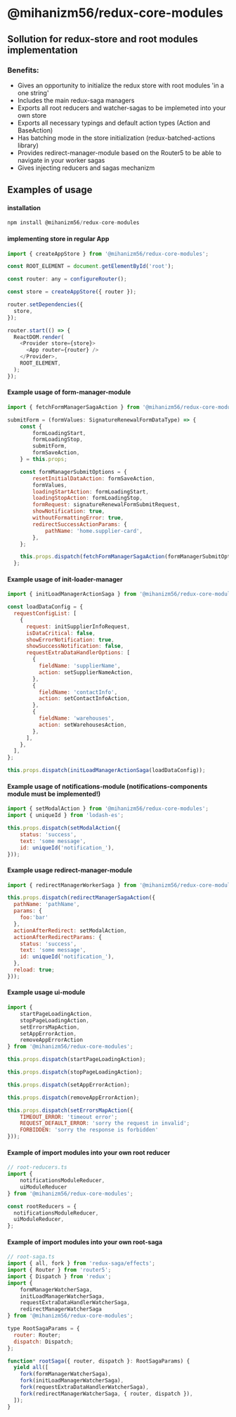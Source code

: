 # @mihanizm56/redux-core-modules

## Sollution for redux-store and root modules implementation

### Benefits:

- Gives an opportunity to initialize the redux store with root modules 'in a one string'
- Includes the main redux-saga managers
- Exports all root reducers and watcher-sagas to be implemeted into your own store
- Exports all necessary typings and default action types (Action and BaseAction)
- Has batching mode in the store initialization (redux-batched-actions library)
- Provides redirect-manager-module based on the Router5 to be able to navigate in your worker sagas
- Gives injecting reducers and sagas mechanizm

## Examples of usage

#### installation

```javascript
npm install @mihanizm56/redux-core-modules
```

#### implementing store in regular App

```javascript
import { createAppStore } from '@mihanizm56/redux-core-modules';

const ROOT_ELEMENT = document.getElementById('root');

const router: any = configureRouter();

const store = createAppStore({ router });

router.setDependencies({
  store,
});

router.start(() => {
  ReactDOM.render(
    <Provider store={store}>
      <App router={router} />
    </Provider>,
    ROOT_ELEMENT,
  );
});
```

#### Example usage of form-manager-module

```javascript
import { fetchFormManagerSagaAction } from '@mihanizm56/redux-core-modules';

submitForm = (formValues: SignatureRenewalFormDataType) => {
    const {
        formLoadingStart,
        formLoadingStop,
        submitForm,
        formSaveAction,
    } = this.props;

    const formManagerSubmitOptions = {
        resetInitialDataAction: formSaveAction,
        formValues,
        loadingStartAction: formLoadingStart,
        loadingStopAction: formLoadingStop,
        formRequest: signatureRenewalFormSubmitRequest,
        showNotification: true,
        withoutFormattingError: true,
        redirectSuccessActionParams: {
            pathName: 'home.supplier-card',
        },
    };

    this.props.dispatch(fetchFormManagerSagaAction(formManagerSubmitOptions));
  };
```

#### Example usage of init-loader-manager

```javascript
import { initLoadManagerActionSaga } from '@mihanizm56/redux-core-modules';

const loadDataConfig = {
  requestConfigList: [
    {
      request: initSupplierInfoRequest,
      isDataCritical: false,
      showErrorNotification: true,
      showSuccessNotification: false,
      requestExtraDataHandlerOptions: [
        {
          fieldName: 'supplierName',
          action: setSupplierNameAction,
        },
        {
          fieldName: 'contactInfo',
          action: setContactInfoAction,
        },
        {
          fieldName: 'warehouses',
          action: setWarehousesAction,
        },
      ],
    },
  ],
};

this.props.dispatch(initLoadManagerActionSaga(loadDataConfig));
```

#### Example usage of notifications-module (notifications-components module must be implemented!)

```javascript
import { setModalAction } from '@mihanizm56/redux-core-modules';
import { uniqueId } from 'lodash-es';

this.props.dispatch(setModalAction({
    status: 'success',
    text: 'some message',
    id: uniqueId('notification_'),
}));
```

#### Example usage redirect-manager-module

```javascript
import { redirectManagerWorkerSaga } from '@mihanizm56/redux-core-modules';

this.props.dispatch(redirectManagerSagaAction({
  pathName: 'pathName',
  params: {
    foo:'bar'
  },
  actionAfterRedirect: setModalAction,
  actionAfterRedirectParams: {
    status: 'success',
    text: 'some message',
    id: uniqueId('notification_'),
  },
  reload: true;
}));
```

#### Example usage ui-module

```javascript
import { 
    startPageLoadingAction,
    stopPageLoadingAction,
    setErrorsMapAction,
    setAppErrorAction,
    removeAppErrorAction
} from '@mihanizm56/redux-core-modules';

this.props.dispatch(startPageLoadingAction);

this.props.dispatch(stopPageLoadingAction);

this.props.dispatch(setAppErrorAction);

this.props.dispatch(removeAppErrorAction);

this.props.dispatch(setErrorsMapAction({
    TIMEOUT_ERROR: 'timeout error';
    REQUEST_DEFAULT_ERROR: 'sorry the request in invalid';
    FORBIDDEN: 'sorry the response is forbidden'
}));
```

#### Example of import modules into your own root reducer

```javascript
// root-reducers.ts
import {
    notificationsModuleReducer,
    uiModuleReducer
} from '@mihanizm56/redux-core-modules';

const rootReducers = {
  notificationsModuleReducer,
  uiModuleReducer,
};
```

#### Example of import modules into your own root-saga

```javascript
// root-saga.ts
import { all, fork } from 'redux-saga/effects';
import { Router } from 'router5';
import { Dispatch } from 'redux';
import { 
    formManagerWatcherSaga,
    initLoadManagerWatcherSaga,
    requestExtraDataHandlerWatcherSaga,
    redirectManagerWatcherSaga 
} from '@mihanizm56/redux-core-modules';

type RootSagaParams = {
  router: Router;
  dispatch: Dispatch;
};

function* rootSaga({ router, dispatch }: RootSagaParams) {
  yield all([
    fork(formManagerWatcherSaga),
    fork(initLoadManagerWatcherSaga),
    fork(requestExtraDataHandlerWatcherSaga),
    fork(redirectManagerWatcherSaga, { router, dispatch }),
  ]);
}
```